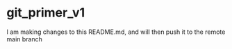 # git_primer_v1

I am making changes to this README.md, and will then push it to the remote main branch

